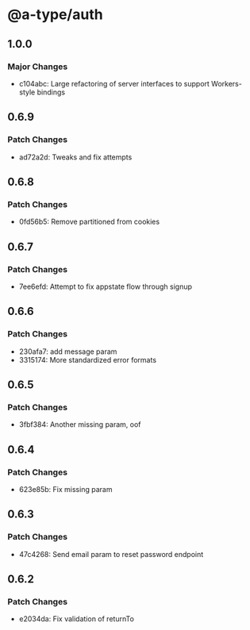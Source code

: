 # @a-type/auth

## 1.0.0

### Major Changes

- c104abc: Large refactoring of server interfaces to support Workers-style bindings

## 0.6.9

### Patch Changes

- ad72a2d: Tweaks and fix attempts

## 0.6.8

### Patch Changes

- 0fd56b5: Remove partitioned from cookies

## 0.6.7

### Patch Changes

- 7ee6efd: Attempt to fix appstate flow through signup

## 0.6.6

### Patch Changes

- 230afa7: add message param
- 3315174: More standardized error formats

## 0.6.5

### Patch Changes

- 3fbf384: Another missing param, oof

## 0.6.4

### Patch Changes

- 623e85b: Fix missing param

## 0.6.3

### Patch Changes

- 47c4268: Send email param to reset password endpoint

## 0.6.2

### Patch Changes

- e2034da: Fix validation of returnTo
